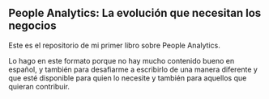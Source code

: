 ## People Analytics: La evolución que necesitan los negocios

Este es el repositorio de mi primer libro sobre People Analytics. 

Lo hago en este formato porque no hay mucho contenido bueno en español, y también para desafiarme a escribirlo de una manera diferente y que esté disponible para quien lo necesite y también para aquellos que quieran contribuir.

